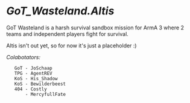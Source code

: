 *GoT_Wasteland.Altis*
===================

GoT Wasteland is a harsh survival sandbox mission for ArmA 3 where 2 teams and independent players fight for survival.


Altis isn't out yet, so for now it's just a placeholder :)


*Colabotators:*

       GoT - JoSchaap
       TPG - AgentREV
       KoS - His_Shadow
       KoS - Bewilderbeest
       404 - Costly
           - MercyfullFate
       

